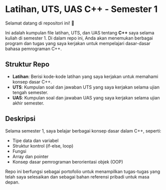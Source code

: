 # Latihan, UTS, UAS C++ - Semester 1

Selamat datang di repositori ini! 🎉

Ini adalah kumpulan file latihan, UTS, dan UAS tentang **C++** saya selama kuliah di semester 1. Di dalam repo ini, Anda akan menemukan berbagai program dan tugas yang saya kerjakan untuk mempelajari dasar-dasar bahasa pemrograman C++.

## Struktur Repo

- **Latihan**: Berisi kode-kode latihan yang saya kerjakan untuk memahami konsep dasar C++.
- **UTS**: Kumpulan soal dan jawaban UTS yang saya kerjakan selama ujian tengah semester.
- **UAS**: Kumpulan soal dan jawaban UAS yang saya kerjakan selama ujian akhir semester.

## Deskripsi

Selama semester 1, saya belajar berbagai konsep dasar dalam C++, seperti:
- Tipe data dan variabel
- Struktur kontrol (if-else, loop)
- Fungsi
- Array dan pointer
- Konsep dasar pemrograman berorientasi objek (OOP)

Repo ini berfungsi sebagai portofolio untuk menampilkan tugas-tugas yang telah saya selesaikan dan sebagai bahan referensi pribadi untuk masa depan.
